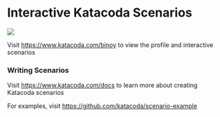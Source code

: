 # Interactive Katacoda Scenarios

[![](http://shields.katacoda.com/katacoda/binoy/count.svg)](https://www.katacoda.com/binoy "Get your profile on Katacoda.com")

Visit https://www.katacoda.com/binoy to view the profile and interactive scenarios

### Writing Scenarios
Visit https://www.katacoda.com/docs to learn more about creating Katacoda scenarios

For examples, visit https://github.com/katacoda/scenario-example
